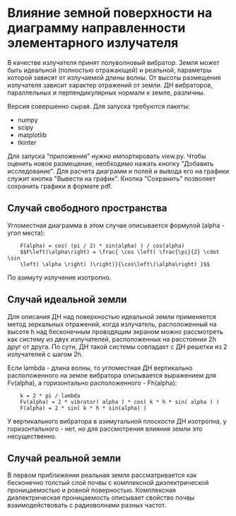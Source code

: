 # Влияние земной поверхности на диаграмму направленности элементарного излучателя

В качестве излучателя принят полуволновый вибратор. Земля может быть
идеальной (полностью отражающей) и реальной, параметры которой зависят от
излучаемой длины волны. От высоты размещения излучателя зависит характер
отражений от земли. ДН вибраторов, параллельных и перпендикулярных нормали
к земле, различны.

Версия совершенно сырая. Для запуска требуются пакеты:
* numpy
* scipy
* matplotlib
* tkinter

Для запуска "приложения" нужно импортировать view.py. Чтобы оценить новое
размещение, необходимо нажать кнопку "Добавить исследование". Для расчета
диаграмм и полей и вывода его на графики служит кнопка "Вывести на
график". Кнопка "Сохранить" позволяет сохранить графики в формате pdf.

## Случай свободного пространства

Угломестная диаграмма в этом случае описывается формулой (alpha - угол
места):

        F(alpha) = cos( (pi / 2) * sin(alpha) ) / cos(alpha)
        $$F\left(\alpha\right) = \frac{ \cos \left( \frac{\pi}{2} \cdot \sin
        \left( \alpha \right) )\right)}{\cos\left\(\alpha\right) }$$

По азимуту излучение изотропно.

## Случай идеальной земли

Для описания ДН над поверхностью идеальной земли применяется метод
зеркальных отражений, когда излучатель, расположенный на высоте h над
бесконечным проводящим экраном можно рассмотреть как систему из двух
излучателей, расположенных на расстоянии 2h друг от друга. По сути, ДН
такой системы совпадает с ДН решетки из 2 излучателей с шагом 2h.

Если lambda - длина волны, то угломестная ДН вертикально расположенного на земле
вибратора описывается выражением для Fv(alpha), а горизонтально
расположенного - Fh(alpha):

        k = 2 * pi / lambda
        Fv(alpha) = 2 * vibrator( alpha ) * cos( k * h * sin( alpha ) )
        F(alpha) = 2 * sin( k * h * sin(alpha) )

У вертикального вибратора в азимутальной плоскости ДН изотропна, у
горизонтального - нет, но для рассмотрения влияния земли это
несущественно.

## Случай реальной земли

В первом приближении реальная земля рассматривается как бесконечно толстый
слой почвы с комплексной диэлектрической проницаемостью и ровной
поверностью. Комплексная диэлектрическая проницаемость описывает свойство
почвы взаимодействовать с радиоволнами разных частот.
